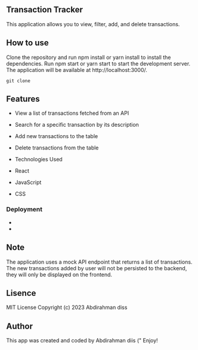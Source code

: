 ##  Transaction Tracker
This application allows you to view, filter, add, and delete transactions.

## How to use
Clone the repository and run npm install or yarn install to install the dependencies. Run npm start or yarn start to start the development server. The application will be available at http://localhost:3000/.

```
git clone 

```


## Features
- View a list of transactions fetched from an API
- Search for a specific transaction by its description
- Add new transactions to the table
- Delete transactions from the table
- Technologies Used

-  React

- JavaScript

-  CSS

### Deployment

- 

- 

## Note

The application uses a mock API endpoint that returns a list of transactions. The new transactions added by user will not be persisted to the backend, they will only be displayed on the frontend.

## Lisence
MIT License Copyright (c) 2023 Abdirahman diss 

## Author
This app was created and coded by Abdirahman diis ("
Enjoy!


